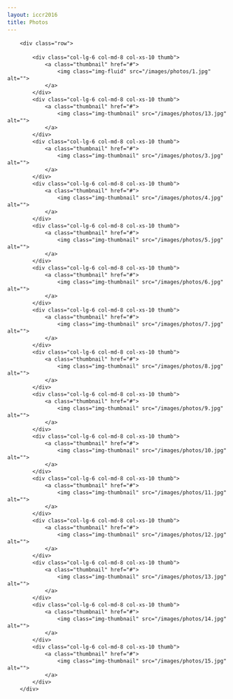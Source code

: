 ```yaml
---
layout: iccr2016
title: Photos
---
```


<div class="container">

        <div class="row">

            <div class="col-lg-6 col-md-8 col-xs-10 thumb">
                <a class="thumbnail" href="#">
                    <img class="img-fluid" src="/images/photos/1.jpg" alt="">
                </a>
            </div>
            <div class="col-lg-6 col-md-8 col-xs-10 thumb">
                <a class="thumbnail" href="#">
                    <img class="img-thumbnail" src="/images/photos/13.jpg" alt="">
                </a>
            </div>
            <div class="col-lg-6 col-md-8 col-xs-10 thumb">
                <a class="thumbnail" href="#">
                    <img class="img-thumbnail" src="/images/photos/3.jpg" alt="">
                </a>
            </div>
            <div class="col-lg-6 col-md-8 col-xs-10 thumb">
                <a class="thumbnail" href="#">
                    <img class="img-thumbnail" src="/images/photos/4.jpg" alt="">
                </a>
            </div>
            <div class="col-lg-6 col-md-8 col-xs-10 thumb">
                <a class="thumbnail" href="#">
                    <img class="img-thumbnail" src="/images/photos/5.jpg" alt="">
                </a>
            </div>
            <div class="col-lg-6 col-md-8 col-xs-10 thumb">
                <a class="thumbnail" href="#">
                    <img class="img-thumbnail" src="/images/photos/6.jpg" alt="">
                </a>
            </div>
            <div class="col-lg-6 col-md-8 col-xs-10 thumb">
                <a class="thumbnail" href="#">
                    <img class="img-thumbnail" src="/images/photos/7.jpg" alt="">
                </a>
            </div>
            <div class="col-lg-6 col-md-8 col-xs-10 thumb">
                <a class="thumbnail" href="#">
                    <img class="img-thumbnail" src="/images/photos/8.jpg" alt="">
                </a>
            </div>
            <div class="col-lg-6 col-md-8 col-xs-10 thumb">
                <a class="thumbnail" href="#">
                    <img class="img-thumbnail" src="/images/photos/9.jpg" alt="">
                </a>
            </div>
            <div class="col-lg-6 col-md-8 col-xs-10 thumb">
                <a class="thumbnail" href="#">
                    <img class="img-thumbnail" src="/images/photos/10.jpg" alt="">
                </a>
            </div>
            <div class="col-lg-6 col-md-8 col-xs-10 thumb">
                <a class="thumbnail" href="#">
                    <img class="img-thumbnail" src="/images/photos/11.jpg" alt="">
                </a>
            </div>
            <div class="col-lg-6 col-md-8 col-xs-10 thumb">
                <a class="thumbnail" href="#">
                    <img class="img-thumbnail" src="/images/photos/12.jpg" alt="">
                </a>
            </div>
            <div class="col-lg-6 col-md-8 col-xs-10 thumb">
                <a class="thumbnail" href="#">
                    <img class="img-thumbnail" src="/images/photos/13.jpg" alt="">
                </a>
            </div>
            <div class="col-lg-6 col-md-8 col-xs-10 thumb">
                <a class="thumbnail" href="#">
                    <img class="img-thumbnail" src="/images/photos/14.jpg" alt="">
                </a>
            </div>
            <div class="col-lg-6 col-md-8 col-xs-10 thumb">
                <a class="thumbnail" href="#">
                    <img class="img-thumbnail" src="/images/photos/15.jpg" alt="">
                </a>
            </div>
        </div>
